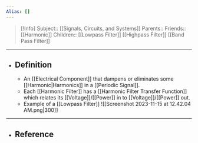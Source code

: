 ```yaml
---
Alias: []
---
```

> [!Info]
> Subject:: [[Signals, Circuits, and Systems]]
> Parents:: 
> Friends:: [[Harmonic]]
> Children:: [[Lowpass Filter]] [[Highpass Filter]] [[Band Pass Filter]]
---
- ## Definition
	- An [[Electrical Component]] that dampens or eliminates some [[Harmonic|Harmonics]] in a [[Periodic Signal]].
	- Each [[Harmonic Filter]] has a [[Harmonic Filter Transfer Function]] which relates its [[Voltage]]/[[Power]] in to [[Voltage]]/[[Power]] out.
	- Example of a [[Lowpass Filter]]
	  ![[Screenshot 2023-11-15 at 12.42.04 AM.png|300]]
---
- ## Reference